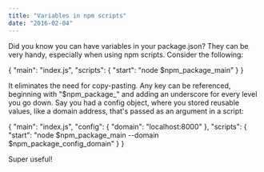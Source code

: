 ```yaml
---
title: "Variables in npm scripts"
date: "2016-02-04"
---
```


Did you know you can have variables in your package.json? They can be very handy, especially when using npm scripts. Consider the following:

{
  "main": "index.js",
  "scripts": {
    "start": "node $npm\_package\_main"
  }
}

It eliminates the need for copy-pasting. Any key can be referenced, beginning with "$npm\_package\_" and adding an underscore for every level you go down. Say you had a config object, where you stored reusable values, like a domain address, that's passed as an argument in a script:

{
  "main": "index.js",
  "config": {
    "domain": "localhost:8000"
  },
  "scripts": {
    "start": "node $npm\_package\_main --domain $npm\_package\_config\_domain"
  }
}

Super useful!
